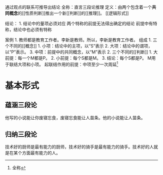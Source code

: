 通过观点的联系可推导出结论
全称：直言三段论推理
定义：由两个包含着一个**共同概念**的[[性质判断]]推出一个新[[判断]]的[[推理]]。
[[逻辑形式]] 


结论：
	1. 结论中的量项必须对应
两个特称的前提无法得出确定的结论
前提中有特称，结论中也必须有特称

案例
	1. 教师都是教育工作者。李新是教师。所以，李新是教育工作者。
组成
	1. 三个不同的[[概念]] 
		1. 小项：结论中的主项，以“S”表示
		2. 大项：结论中的谓项，以“P”表示。
		3. 中项：前提中的共同概念，以“M”表示
	2. 三个不同的[[判断]] 
		1. 大前提：每一个M都是P。
		2. 小前提：每个S都是M。
		3. 结论：每个S都是P。
M用于联结大项和小项。
起联结作用的前提：中项至少一次周延[^1]
# 基本形式
## 蕴涵三段论
他写的小说能让你废寝忘食，废寝忘食能让人苗条。他的小说能让人苗条。
## 归纳三段论
技术好的厨师是最有能力的厨师，技术好的骑手是最有能力的骑手。技术好的人就是在某个方面最有能力的人。


[^1]: 全称